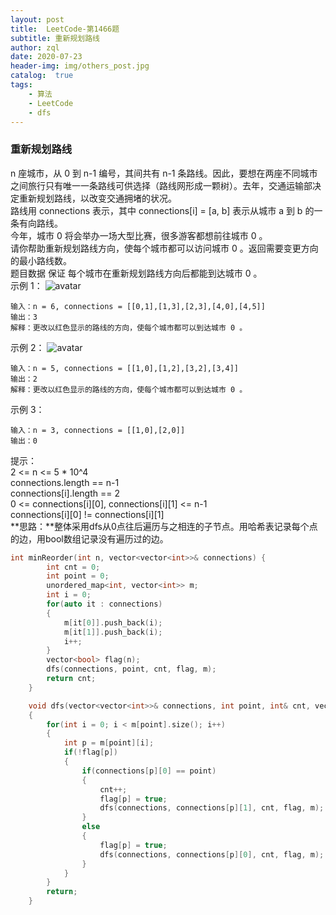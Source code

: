 ```yaml
---
layout: post
title:  LeetCode-第1466题
subtitle: 重新规划路线
author: zql
date: 2020-07-23
header-img: img/others_post.jpg
catalog:  true
tags:
    - 算法
    - LeetCode
    - dfs
--- 
```

### 重新规划路线  
n 座城市，从 0 到 n-1 编号，其间共有 n-1 条路线。因此，要想在两座不同城市之间旅行只有唯一一条路线可供选择（路线网形成一颗树）。去年，交通运输部决定重新规划路线，以改变交通拥堵的状况。  
路线用 connections 表示，其中 connections[i] = [a, b] 表示从城市 a 到 b 的一条有向路线。  
今年，城市 0 将会举办一场大型比赛，很多游客都想前往城市 0 。  
请你帮助重新规划路线方向，使每个城市都可以访问城市 0 。返回需要变更方向的最小路线数。  
题目数据 保证 每个城市在重新规划路线方向后都能到达城市 0 。  
示例 1：
![avatar](https://assets.leetcode-cn.com/aliyun-lc-upload/uploads/2020/05/30/sample_1_1819.png)
```
输入：n = 6, connections = [[0,1],[1,3],[2,3],[4,0],[4,5]]
输出：3
解释：更改以红色显示的路线的方向，使每个城市都可以到达城市 0 。
```
示例 2：
![avatar](https://assets.leetcode-cn.com/aliyun-lc-upload/uploads/2020/05/30/sample_2_1819.png)
```
输入：n = 5, connections = [[1,0],[1,2],[3,2],[3,4]]
输出：2
解释：更改以红色显示的路线的方向，使每个城市都可以到达城市 0 。
```
示例 3：
```
输入：n = 3, connections = [[1,0],[2,0]]
输出：0
```
提示：  
2 <= n <= 5 * 10^4  
connections.length == n-1  
connections[i].length == 2  
0 <= connections[i][0], connections[i][1] <= n-1  
connections[i][0] != connections[i][1]  
**思路：**整体采用dfs从0点往后遍历与之相连的子节点。用哈希表记录每个点的边，用bool数组记录没有遍历过的边。  
```c++
int minReorder(int n, vector<vector<int>>& connections) {
        int cnt = 0;
        int point = 0;
        unordered_map<int, vector<int>> m;
        int i = 0;
        for(auto it : connections)
        {
            m[it[0]].push_back(i);
            m[it[1]].push_back(i);
            i++;
        }
        vector<bool> flag(n);
        dfs(connections, point, cnt, flag, m);
        return cnt;   
    }

    void dfs(vector<vector<int>>& connections, int point, int& cnt, vector<bool>& flag, unordered_map<int, vector<int>>& m)
    {
        for(int i = 0; i < m[point].size(); i++)
        {
            int p = m[point][i];
            if(!flag[p])
            {
                if(connections[p][0] == point)
                {
                    cnt++;
                    flag[p] = true;
                    dfs(connections, connections[p][1], cnt, flag, m);
                }
                else
                {
                    flag[p] = true;
                    dfs(connections, connections[p][0], cnt, flag, m);
                }
            }
        }
        return;
    }
```
